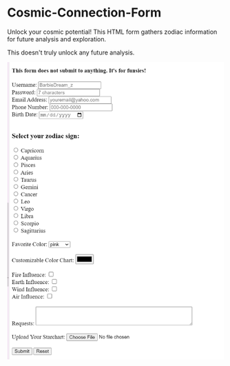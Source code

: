 # Cosmic-Connection-Form
Unlock your cosmic potential! This HTML form gathers zodiac information for future analysis and exploration.

This doesn't truly unlock any future analysis.

![alt text](image-1.png)